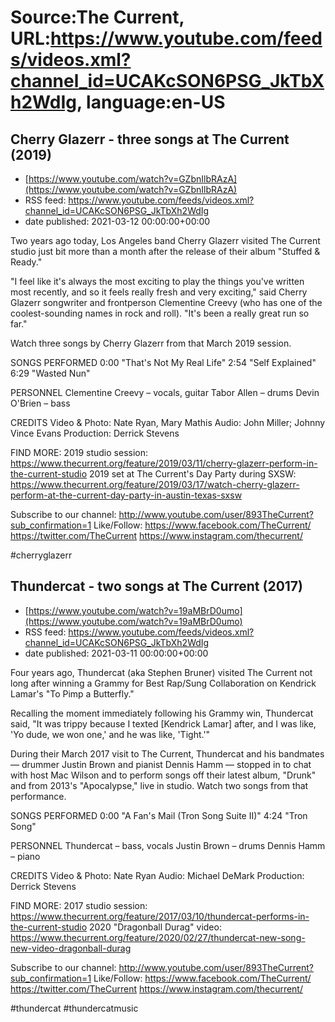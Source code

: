 # Source:The Current, URL:https://www.youtube.com/feeds/videos.xml?channel_id=UCAKcSON6PSG_JkTbXh2WdIg, language:en-US

## Cherry Glazerr - three songs at The Current (2019)
 - [https://www.youtube.com/watch?v=GZbnIlbRAzA](https://www.youtube.com/watch?v=GZbnIlbRAzA)
 - RSS feed: https://www.youtube.com/feeds/videos.xml?channel_id=UCAKcSON6PSG_JkTbXh2WdIg
 - date published: 2021-03-12 00:00:00+00:00

Two years ago today, Los Angeles band Cherry Glazerr visited The Current studio just bit more than a month after the release of their album "Stuffed & Ready." 

"I feel like it's always the most exciting to play the things you've written most recently, and so it feels really fresh and very exciting," said Cherry Glazerr songwriter and frontperson Clementine Creevy (who has one of the coolest-sounding names in rock and roll). "It's been a really great run so far."

Watch three songs by Cherry Glazerr from that March 2019 session. 

SONGS PERFORMED
0:00 "That's Not My Real Life"
2:54 "Self Explained"
6:29 "Wasted Nun"

PERSONNEL
Clementine Creevy – vocals, guitar
Tabor Allen – drums
Devin O'Brien – bass

CREDITS
Video & Photo: Nate Ryan, Mary Mathis
Audio: John Miller; Johnny Vince Evans
Production: Derrick Stevens

FIND MORE:
2019 studio session: https://www.thecurrent.org/feature/2019/03/11/cherry-glazerr-perform-in-the-current-studio
2019 set at The Current's Day Party during SXSW: https://www.thecurrent.org/feature/2019/03/17/watch-cherry-glazerr-perform-at-the-current-day-party-in-austin-texas-sxsw

Subscribe to our channel:
http://www.youtube.com/user/893TheCurrent?sub_confirmation=1
Like/Follow:
https://www.facebook.com/TheCurrent/
https://twitter.com/TheCurrent
https://www.instagram.com/thecurrent/

#cherryglazerr

## Thundercat - two songs at The Current (2017)
 - [https://www.youtube.com/watch?v=19aMBrD0umo](https://www.youtube.com/watch?v=19aMBrD0umo)
 - RSS feed: https://www.youtube.com/feeds/videos.xml?channel_id=UCAKcSON6PSG_JkTbXh2WdIg
 - date published: 2021-03-11 00:00:00+00:00

Four years ago, Thundercat (aka Stephen Bruner) visited The Current not long after winning a Grammy for Best Rap/Sung Collaboration on Kendrick Lamar's "To Pimp a Butterfly."

Recalling the moment immediately following his Grammy win, Thundercat said, "It was trippy because I texted [Kendrick Lamar] after, and I was like, 'Yo dude, we won one,' and he was like, 'Tight.'"

During their March 2017 visit to The Current, Thundercat and his bandmates — drummer Justin Brown and pianist Dennis Hamm — stopped in to chat with host Mac Wilson and to perform songs off their latest album, "Drunk" and from 2013's "Apocalypse," live in studio. Watch two songs from that performance.

SONGS PERFORMED
0:00 "A Fan's Mail (Tron Song Suite II)"
4:24 "Tron Song"

PERSONNEL
Thundercat – bass, vocals
Justin Brown – drums
Dennis Hamm – piano

CREDITS
Video & Photo: Nate Ryan
Audio: Michael DeMark
Production: Derrick Stevens

FIND MORE:
2017 studio session: https://www.thecurrent.org/feature/2017/03/10/thundercat-performs-in-the-current-studio
2020 "Dragonball Durag" video:
https://www.thecurrent.org/feature/2020/02/27/thundercat-new-song-new-video-dragonball-durag

Subscribe to our channel:
http://www.youtube.com/user/893TheCurrent?sub_confirmation=1
Like/Follow:
https://www.facebook.com/TheCurrent/
https://twitter.com/TheCurrent
https://www.instagram.com/thecurrent/

#thundercat #thundercatmusic


